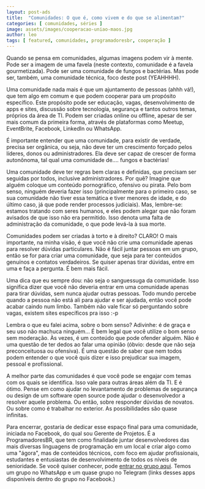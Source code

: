 ```yaml
---
layout: post-ads
title:  "Comunidades: O que é, como vivem e do que se alimentam?"
categories: [ comunidades, séries ]
image: assets/images/cooperacao-uniao-maos.jpg
author: leo
tags: [ featured, comunidades, programadoresbr, cooperação ]
---
```

Quando se pensa em comunidades, algumas imagens podem vir à mente. Pode ser a imagem de uma favela (neste contexto, comunidade é a favela gourmetizada). Pode ser uma comunidade de fungos e bactérias. Mas pode ser, também, uma comunidade técnica, foco deste post (YEAHHHH).

Uma comunidade nada mais é que um ajuntamento de pessoas (ahhh vá!), que tem algo em comum e que podem cooperar para um propósito específico. Este propósito pode ser educação, vagas, desenvolvimento de apps e sites, discussão sobre tecnologia, segurança e tantos outros temas, próprios da área de TI. Podem ser criadas online ou offline, apesar de ser mais comum da primeira forma, através de plataformas como Meetup, EventBrite, Facebook, LinkedIn ou WhatsApp.

É importante entender que uma comunidade, para existir de verdade, precisa ser orgânica, ou seja, não deve ter um crescimento forçado pelos líderes, donos ou administradores. Ela deve ser capaz de crescer de forma autonônoma, tal qual uma comunidade de.... fungos e bactérias!

Uma comunidade deve ter regras bem claras e definidas, que precisam ser seguidas por todos, inclusive administradores. Por quê? Imagine que alguém coloque um conteúdo pornográfico, ofensivo ou pirata. Pelo bom senso, ninguém deveria fazer isso (principalmente para o primeiro caso, se sua comunidade não tiver essa temática e tiver menores de idade, e do último caso, já que pode render processos judiciais). Mas, lembre-se: estamos tratando com seres humanos, e eles podem alegar que não foram avisados de que isso não era permitido. Isso denota uma falta de administração da comunidade, o que pode levá-la à sua morte.

Comunidades podem ser criadas à torto e à direito? CLARO! O mais importante, na minha visão, é que você não crie uma comunidade apenas para resolver dúvidas particulares. Não é fácil juntar pessoas em um grupo, então se for para criar uma comunidade, que seja para ter conteúdos genuínos e contatos verdadeiros. Se quiser apenas tirar dúvidas, entre em uma e faça a pergunta. É bem mais fácil.

Uma dica que eu sempre dou: não seja o sanguessuga da comunidade. Isso significa dizer que você não deveria entrar em uma comunidade apenas para tirar dúvidas, sem nunca ajudar outras pessoas. Todo mundo percebe quando a pessoa não está ali para ajudar e ser ajudada, então você pode acabar caindo num limbo. Também não vale ficar só perguntando sobre vagas, existem sites específicos pra isso :-p

Lembra o que eu falei acima, sobre o bom senso? Adivinhe: é de graça e seu uso não machuca ninguém... É bem legal que você utilize o bom senso sem moderação. Às vezes, é um conteúdo que pode ofender alguém. Não é uma questão de ter dedos ao falar uma opinião (óbvio: desde que não seja preconceituosa ou ofensiva). É uma questão de saber que nem todos podem entender o que você quis dizer e isso prejudicar sua imagem, pessoal e profissional.

A melhor parte das comunidades é que você pode se engajar com temas com os quais se identifica. Isso vale para outras áreas além da TI. E é ótimo. Pense em como ajudar no levantamento de problemas de segurança ou design de um software open source pode ajudar o desenvolvedor a resolver aquele problema. Ou então, sobre responder dúvidas de novatos. Ou sobre como é trabalhar no exterior. As possibilidades são quase infinitas.

Para encerrar, gostaria de dedicar esse espaço final para uma comunidade, iniciada no Facebook, do qual sou Gerente de Projetos. É a ProgramadoresBR, que tem como finalidade juntar desenvolvedores das mais diversas linguagens de programação em um local e criar algo como uma "ágora", mas de conteúdos técnicos, com foco em ajudar profissionais, estudantes e entusiastas de desenvolvimento de todos os níveis de senioridade. Se você quiser conhecer, pode [entrar no grupo aqui][programadoresbr]. Temos um grupo no WhatsApp e um quase grupo no Telegram (links desses apps disponíveis dentro do grupo no Facebook.)

[programadoresbr]: https://www.facebook.com/groups/pr0gramad0resbr/